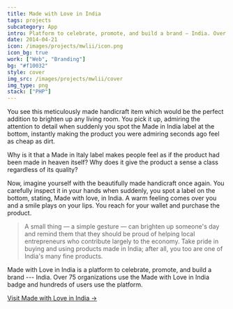 ```yaml
---
title: Made with Love in India
tags: projects
subcategory: App
intro: Platform to celebrate, promote, and build a brand — India. Over 75 organizations use the Made with Love in India badge.
date: 2014-04-21
icon: /images/projects/mwlii/icon.png
icon_bg: true
work: ["Web", "Branding"]
bg: "#f10032"
style: cover
img_src: /images/projects/mwlii/cover
img_type: png
stack: ["PHP"]
---
```


You see this meticulously made handicraft item which would be the perfect addition to brighten up any living room. You pick it up, admiring the attention to detail when suddenly you spot the Made in India label at the bottom, instantly making the product you were admiring seconds ago feel as cheap as dirt.

Why is it that a Made in Italy label makes people feel as if the product had been made in heaven itself? Why does it give the product a sense a class regardless of its quality?

Now, imagine yourself with the beautifully made handicraft once again. You carefully inspect it in your hands when suddenly, you spot a label on the bottom, stating, Made with love, in India. A warm feeling comes over you and a smile plays on your lips. You reach for your wallet and purchase the product.

> A small thing — a simple gesture — can brighten up someone's day and remind them that they should be proud of helping local entrepreneurs who contribute largely to the economy. Take pride in buying and using products made in India; after all, you too are one of India's many fine products.

Made with Love in India is a platform to celebrate, promote, and build a brand --- India. Over 75 organizations use the Made with Love in India badge and hundreds of users use the platform.

[Visit Made with Love in India &rarr;](https://madewithlove.org.in)

<div class="two-images scale">
  <div><img alt="" src="/images/projects/mwlii/1.png"></div>
  <div><img alt="" src="/images/projects/mwlii/2.png"></div>
</div>
<div class="two-images scale">
  <div><img alt="" src="/images/projects/mwlii/3.png"></div>
  <div><img alt="" src="/images/projects/mwlii/4.png"></div>
</div>
<div class="two-images scale">
  <div><img alt="" src="/images/projects/mwlii/cover.png"></div>
  <div><img alt="" src="/images/portfolio/made-with-love-in-india_2x.png"></div>
</div>
